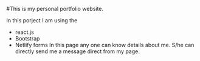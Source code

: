 #This is my personal portfolio website.

In this porject I am using the 
  * react.js
  * Bootstrap
  * Netlify forms
In this page any one can know details about me. S/he can directly send me a message direct from my page.
	
